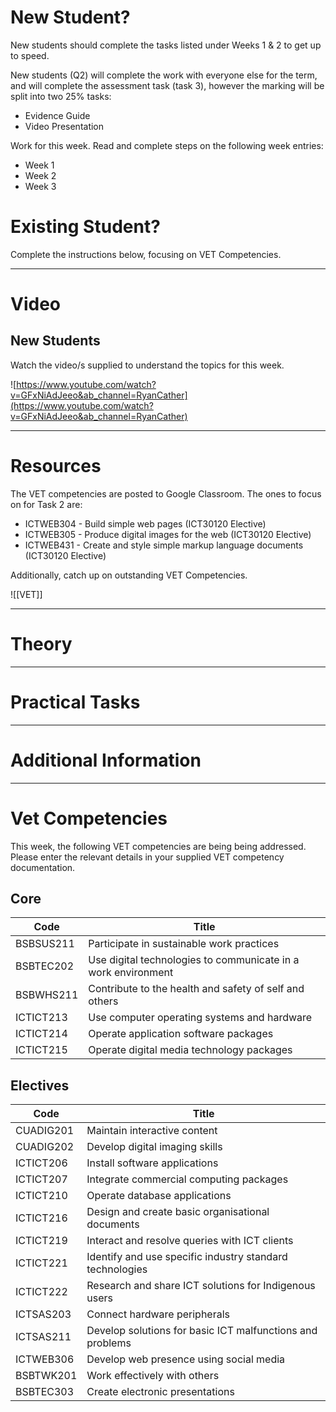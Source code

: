 

# New Student?

New students should complete the tasks listed under Weeks 1 & 2 to get up to speed.

New students (Q2) will complete the work with everyone else for the term, and will complete the assessment task (task 3), however the marking will be split into two 25% tasks:

- Evidence Guide
- Video Presentation

Work for this week. Read and complete steps on the following week entries:

- Week 1
- Week 2
- Week 3

# Existing Student?

Complete the instructions below, focusing on VET Competencies.

---

# Video

## New Students

Watch the video/s supplied to understand the topics for this week.

![https://www.youtube.com/watch?v=GFxNiAdJeeo&ab_channel=RyanCather](https://www.youtube.com/watch?v=GFxNiAdJeeo&ab_channel=RyanCather)

---

# Resources

The VET competencies are posted to Google Classroom. The ones to focus on for Task 2 are:

- ICTWEB304 - Build simple web pages (ICT30120 Elective)
- ICTWEB305 - Produce digital images for the web (ICT30120 Elective)
- ICTWEB431 - Create and style simple markup language documents (ICT30120 Elective)

Additionally, catch up on outstanding VET Competencies.


![[VET]]

---

# Theory

---

# Practical Tasks

---

# Additional Information

---

# Vet Competencies

This week, the following VET competencies are being being addressed. Please enter the relevant details in your supplied VET competency documentation.

## Core

|Code|Title|
|---|---|
|BSBSUS211|Participate in sustainable work practices|
|BSBTEC202|Use digital technologies to communicate in a work environment|
|BSBWHS211|Contribute to the health and safety of self and others|
|ICTICT213|Use computer operating systems and hardware|
|ICTICT214|Operate application software packages|
|ICTICT215|Operate digital media technology packages|

## Electives

|Code|Title|
|---|---|
|CUADIG201|Maintain interactive content|
|CUADIG202|Develop digital imaging skills|
|ICTICT206|Install software applications|
|ICTICT207|Integrate commercial computing packages|
|ICTICT210|Operate database applications|
|ICTICT216|Design and create basic organisational documents|
|ICTICT219|Interact and resolve queries with ICT clients|
|ICTICT221|Identify and use specific industry standard technologies|
|ICTICT222|Research and share ICT solutions for Indigenous users|
|ICTSAS203|Connect hardware peripherals|
|ICTSAS211|Develop solutions for basic ICT malfunctions and problems|
|ICTWEB306|Develop web presence using social media|
|BSBTWK201|Work effectively with others|
|BSBTEC303|Create electronic presentations|
